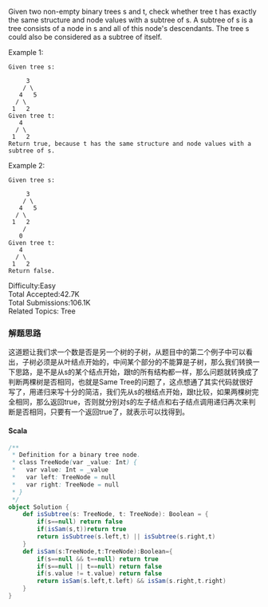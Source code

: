 Given two non-empty binary trees s and t, check whether tree t has exactly the same structure and node values with a subtree of s. A subtree of s is a tree consists of a node in s and all of this node's descendants. The tree s could also be considered as a subtree of itself.

Example 1:
```
Given tree s:

     3
    / \
   4   5
  / \
 1   2
Given tree t:
   4 
  / \
 1   2
Return true, because t has the same structure and node values with a subtree of s.
```
Example 2:
```
Given tree s:

     3
    / \
   4   5
  / \
 1   2
    /
   0
Given tree t:
   4
  / \
 1   2
Return false.
```

Difficulty:Easy  
Total Accepted:42.7K  
Total Submissions:106.1K  
Related Topics: Tree

### 解题思路
这道题让我们求一个数是否是另一个树的子树，从题目中的第二个例子中可以看出，子树必须是从叶结点开始的，中间某个部分的不能算是子树，那么我们转换一下思路，是不是从s的某个结点开始，跟t的所有结构都一样，那么问题就转换成了判断两棵树是否相同，也就是Same Tree的问题了，这点想通了其实代码就很好写了，用递归来写十分的简洁，我们先从s的根结点开始，跟t比较，如果两棵树完全相同，那么返回true，否则就分别对s的左子结点和右子结点调用递归再次来判断是否相同，只要有一个返回true了，就表示可以找得到。
#### Scala
```scala
/**
 * Definition for a binary tree node.
 * class TreeNode(var _value: Int) {
 *   var value: Int = _value
 *   var left: TreeNode = null
 *   var right: TreeNode = null
 * }
 */
object Solution {
    def isSubtree(s: TreeNode, t: TreeNode): Boolean = {
        if(s==null) return false
        if(isSam(s,t))return true
        return isSubtree(s.left,t) || isSubtree(s.right,t)
    }
    def isSam(s:TreeNode,t:TreeNode):Boolean={
        if(s==null && t==null) return true
        if(s==null || t==null) return false
        if(s.value != t.value) return false
        return isSam(s.left,t.left) && isSam(s.right,t.right)
    }
}
```